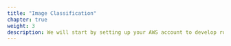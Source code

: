 ```yaml
---
title: "Image Classification"
chapter: true
weight: 3
description: We will start by setting up your AWS account to develop robot applications with AWS RoboMaker. 
---
```

